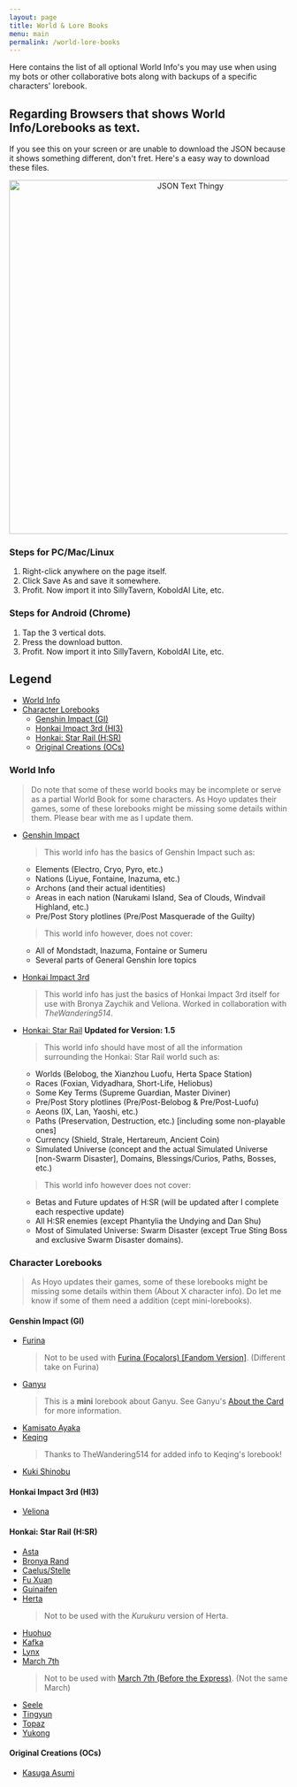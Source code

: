 ```yaml
---
layout: page
title: World & Lore Books
menu: main
permalink: /world-lore-books
---
```


Here contains the list of all optional World Info's you may use when using my bots or other collaborative bots along with backups of a specific characters' lorebook.

## Regarding Browsers that shows World Info/Lorebooks as text.
If you see this on your screen or are unable to download the JSON because it shows something different, don't fret. Here's a easy way to download these files.

<p align="center">
    <img src="{{site.baseurl}}/assets/images/world-info/text_thingy.png" alt="JSON Text Thingy" width=640px>
</p>

### Steps for PC/Mac/Linux
1. Right-click anywhere on the page itself.
2. Click Save As and save it somewhere.
3. Profit. Now import it into SillyTavern, KoboldAI Lite, etc.

### Steps for Android (Chrome)
1. Tap the 3 vertical dots.
2. Press the download button.
3. Profit. Now import it into SillyTavern, KoboldAI Lite, etc.

## Legend
- [World Info](#world-info)
- [Character Lorebooks](#character-lorebooks)
   - [Genshin Impact (GI)](#genshin-impact-gi)
   - [Honkai Impact 3rd (HI3)](#honkai-impact-3rd-hi3)
   - [Honkai: Star Rail (H:SR)](#honkai-star-rail-hsr)
   - [Original Creations (OCs)](#original-creations-ocs)

### World Info

> Do note that some of these world books may be incomplete or serve as a partial World Book for some characters. As Hoyo updates their games, some of these lorebooks might be missing some details within them. Please bear with me as I update them.

- [Genshin Impact](world-info/GI-Core.json)
   > This world info has the basics of Genshin Impact such as:
   - Elements (Electro, Cryo, Pyro, etc.)
   - Nations (Liyue, Fontaine, Inazuma, etc.)
   - Archons (and their actual identities)
   - Areas in each nation (Narukami Island, Sea of Clouds, Windvail Highland, etc.)
   - Pre/Post Story plotlines (Pre/Post Masquerade of the Guilty)
   
   > This world info however, does not cover: 
   - All of Mondstadt, Inazuma, Fontaine or Sumeru
   - Several parts of General Genshin lore topics

- [Honkai Impact 3rd](world-info/HI3-Core.json)
   > This world info has just the basics of Honkai Impact 3rd itself for use with Bronya Zaychik and Veliona. Worked in collaboration with *TheWandering514*.

- [Honkai: Star Rail](world-info/HSR.json)
   **Updated for Version: 1.5**
   > This world info should have most of all the information surrounding the Honkai: Star Rail world such as: 
   - Worlds (Belobog, the Xianzhou Luofu, Herta Space Station)
   - Races (Foxian, Vidyadhara, Short-Life, Heliobus)
   - Some Key Terms (Supreme Guardian, Master Diviner)
   - Pre/Post Story plotlines (Pre/Post-Belobog & Pre/Post-Luofu)
   - Aeons (IX, Lan, Yaoshi, etc.)
   - Paths (Preservation, Destruction, etc.) [including some non-playable ones]
   - Currency (Shield, Strale, Hertareum, Ancient Coin)
   - Simulated Universe (concept and the actual Simulated Universe [non-Swarm Disaster], Domains, Blessings/Curios, Paths, Bosses, etc.)

   > This world info however does not cover:
   - Betas and Future updates of H:SR (will be updated after I complete each respective update)
   - All H:SR enemies (except Phantylia the Undying and Dan Shu)
   - Most of Simulated Universe: Swarm Disaster (except True Sting Boss and exclusive Swarm Disaster domains).

### Character Lorebooks

> As Hoyo updates their games, some of these lorebooks might be missing some details within them (About X character info). Do let me know if some of them need a addition (cept mini-lorebooks).

#### Genshin Impact (GI)
- [Furina](./world-info/char-wi/gi/Furina-WI.json)
   > Not to be used with [Furina (Focalors) [Fandom Version]]({{site.baseurl}}/furina-fandom). (Different take on Furina)
- [Ganyu](./world-info/char-wi/gi/Mini%20Ganyu-WI.json)
   > This is a **mini** lorebook about Ganyu. See Ganyu's [About the Card]({{site.baseurl}}/ganyu#about-the-card) for more information.
- [Kamisato Ayaka](./world-info/char-wi/gi/Ayaka-WI.json)
- [Keqing](./world-info/char-wi/gi/Keqing-WI.json)
   > Thanks to TheWandering514 for added info to Keqing's lorebook!
- [Kuki Shinobu](./world-info/char-wi/gi/Shinobu-WI.json)

#### Honkai Impact 3rd (HI3)
- [Veliona](./world-info/char-wi/hi3/Veliona_Lorebook_HI3.json)

#### Honkai: Star Rail (H:SR)
- [Asta](./world-info/char-wi/hsr/Asta-WI.json)
- [Bronya Rand](./world-info/char-wi/hsr/Bronya-WI.json)
- [Caelus/Stelle](./world-info/char-wi/hsr/Trailblazer-WI.json)
- [Fu Xuan](./world-info/char-wi/hsr/Fu%20Xuan-WI.json)
- [Guinaifen](./world-info/char-wi/hsr/Guinaifen-WI.json)
- [Herta](./world-info/char-wi/hsr/Herta-WI.json)
   > Not to be used with the *Kurukuru* version of Herta.
- [Huohuo](./world-info/char-wi/hsr/Huohuo-WI.json)
- [Kafka](./world-info/char-wi/hsr/Kafka-WI.json)
- [Lynx](./world-info/char-wi/hsr/Lynx-WI.json)
- [March 7th](./world-info/char-wi/hsr/March-WI.json)
   > Not to be used with [March 7th (Before the Express)]({{site.baseurl}}/march-7th-bte). (Not the same March)
- [Seele](./world-info/char-wi/hsr/Seele-WI.json)
- [Tingyun](./world-info/char-wi/hsr/Tingyun-WI.json)
- [Topaz](./world-info/char-wi/hsr/Topaz-WI.json)
- [Yukong](./world-info/char-wi/hsr/Yukong-WI.json)

#### Original Creations (OCs)
- [Kasuga Asumi](./world-info/char-wi/oc/Asumi-WI.json)